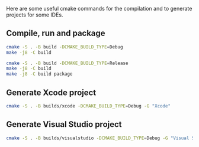 Here are some useful cmake commands for the compilation and to generate projects for some IDEs.

## Compile, run and package
```bash
cmake -S . -B build -DCMAKE_BUILD_TYPE=Debug
make -j8 -C build
```

```bash
cmake -S . -B build -DCMAKE_BUILD_TYPE=Release
make -j8 -C build
make -j8 -C build package
```

## Generate Xcode project
```bash
cmake -S . -B builds/xcode -DCMAKE_BUILD_TYPE=Debug -G "Xcode"
```

## Generate Visual Studio project
```bash
cmake -S . -B builds/visualstudio -DCMAKE_BUILD_TYPE=Debug -G "Visual Studio 10"
```

